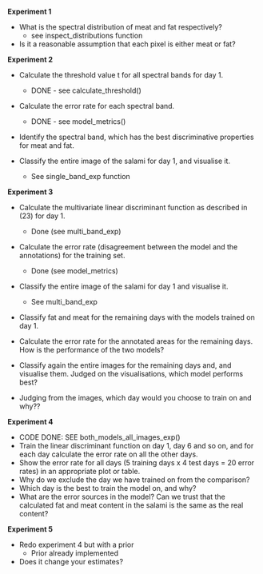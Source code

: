 **Experiment 1**

- What is the spectral distribution of meat and fat respectively?
  - see inspect_distributions function
- Is it a reasonable assumption that each pixel is either meat or fat?

**Experiment 2**

- Calculate the threshold value t for all spectral bands for day 1.
  - DONE - see calculate_threshold()
- Calculate the error rate for each spectral band.
  - DONE - see model_metrics()
- Identify the spectral band, which has the best discriminative properties for meat and fat.
- Classify the entire image of the salami for day 1, and visualise it.

  - See single_band_exp function

**Experiment 3**

- Calculate the multivariate linear discriminant function as described in (23) for day 1.
  - Done (see multi_band_exp)
- Calculate the error rate (disagreement between the model and the annotations) for the training set.
  - Done (see model_metrics)
- Classify the entire image of the salami for day 1 and visualise it.

  - See multi_band_exp

- Classify fat and meat for the remaining days with the models trained on day 1.
- Calculate the error rate for the annotated areas for the remaining days. How is the performance of the two models?
- Classify again the entire images for the remaining days and, and visualise them. Judged on the
  visualisations, which model performs best?
- Judging from the images, which day would you choose to train on and why??

**Experiment 4**

- CODE DONE: SEE both_models_all_images_exp()
- Train the linear discriminant function on day 1, day 6 and so on, and for each day calculate the
  error rate on all the other days.
- Show the error rate for all days (5 training days x 4 test days = 20 error rates) in an appropriate
  plot or table.
- Why do we exclude the day we have trained on from the comparison?
- Which day is the best to train the model on, and why?
- What are the error sources in the model? Can we trust that the calculated fat and meat content in
  the salami is the same as the real content?

**Experiment 5**

- Redo experiment 4 but with a prior
  - Prior already implemented
- Does it change your estimates?
